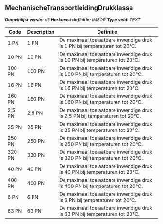 ﻿## MechanischeTransportleidingDrukklasse

*__Domeinlijst versie:__ d5*
*__Herkomst definitie:__ IMBOR*
*__Type veld:__ TEXT*

|__Code__ |__Description__ |__Definitie__	|
|	---	|	---	|   ---	| 
| 1 PN | 1 PN | De maximaal toelaatbare inwendige druk is 1 PN bij temperaturen tot 20°C. |
| 10 PN | 10 PN | De maximaal toelaatbare inwendige druk is 10 PN bij temperaturen tot 20°C. |
| 100 PN | 100 PN | De maximaal toelaatbare inwendige druk is 100 PN bij temperaturen tot 20°C. |
| 16 PN | 16 PN | De maximaal toelaatbare inwendige druk is 16 PN bij temperaturen tot 20°C. |
| 160 PN | 160 PN | De maximaal toelaatbare inwendige druk is 160 PN bij temperaturen tot 20°C. |
| 2,5 PN | 2,5 PN | De maximaal toelaatbare inwendige druk is 2,5 PN bij temperaturen tot 20°C. |
| 25 PN | 25 PN | De maximaal toelaatbare inwendige druk is 25 PN bij temperaturen tot 20°C. |
| 250 PN | 250 PN | De maximaal toelaatbare inwendige druk is 250 PN bij temperaturen tot 20°C. |
| 320 PN | 320 PN | De maximaal toelaatbare inwendige druk is 320 PN bij temperaturen tot 20°C. |
| 40 PN | 40 PN | De maximaal toelaatbare inwendige druk is 40 PN bij temperaturen tot 20°C. |
| 400 PN | 400 PN | De maximaal toelaatbare inwendige druk is 400 PN bij temperaturen tot 20°C. |
| 6 PN | 6 PN | De maximaal toelaatbare inwendige druk is 6 PN bij temperaturen tot 20°C. |
| 63 PN | 63 PN | De maximaal toelaatbare inwendige druk is 63 PN bij temperaturen tot 20°C. |
